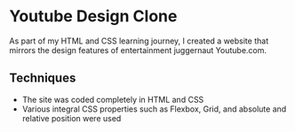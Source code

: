 # Youtube Design Clone
As part of my HTML and CSS learning journey, I created a website that mirrors the design features of entertainment juggernaut Youtube.com. 

## Techniques  
* The site was coded completely in HTML and CSS
* Various integral CSS properties such as Flexbox, Grid, and absolute and relative position were used
